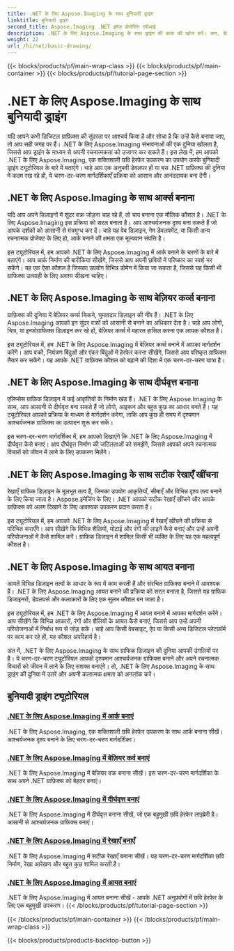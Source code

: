 ```yaml
---
title: .NET के लिए Aspose.Imaging के साथ बुनियादी ड्राइंग
linktitle: बुनियादी ड्राइंग
second_title: Aspose.Imaging .NET इमेज प्रोसेसिंग एपीआई
description: .NET के लिए Aspose.Imaging के साथ ड्राइंग की कला की खोज करें। चाप, बेज़ियर वक्र, दीर्घवृत्त, रेखाओं और आयतों पर चरण-दर-चरण मार्गदर्शिकाओं के माध्यम से आश्चर्यजनक दृश्य बनाएं।
weight: 22
url: /hi/net/basic-drawing/
---
```


{{< blocks/products/pf/main-wrap-class >}}
{{< blocks/products/pf/main-container >}}
{{< blocks/products/pf/tutorial-page-section >}}

# .NET के लिए Aspose.Imaging के साथ बुनियादी ड्राइंग


यदि आपने कभी डिजिटल ग्राफ़िक्स की सुंदरता पर आश्चर्य किया है और सोचा है कि उन्हें कैसे बनाया जाए, तो आप सही जगह पर हैं। .NET के लिए Aspose.Imaging संभावनाओं की एक दुनिया खोलता है, जिससे आप ड्राइंग के माध्यम से अपनी रचनात्मकता को उजागर कर सकते हैं। इस लेख में, हम आपको .NET के लिए Aspose.Imaging, एक शक्तिशाली छवि हेरफेर उपकरण का उपयोग करके बुनियादी ड्राइंग ट्यूटोरियल के बारे में बताएंगे। चाहे आप एक अनुभवी डेवलपर हों या बस .NET ग्राफ़िक्स की दुनिया में कदम रख रहे हों, ये चरण-दर-चरण मार्गदर्शिकाएँ प्रक्रिया को आसान और आनंददायक बना देंगी।

## .NET के लिए Aspose.Imaging के साथ आर्क्स बनाना

यदि आप अपने डिज़ाइनों में सुंदर वक्र जोड़ना चाह रहे हैं, तो चाप बनाना एक मौलिक कौशल है। .NET के लिए Aspose.Imaging इस प्रक्रिया को सरल बनाता है। आप आश्चर्यजनक दृश्य बना सकते हैं जो आपके दर्शकों को आसानी से मंत्रमुग्ध कर दें। चाहे यह वेब डिज़ाइन, गेम डेवलपमेंट, या किसी अन्य रचनात्मक प्रोजेक्ट के लिए हो, आर्क बनाने की क्षमता एक मूल्यवान संपत्ति है।

इस ट्यूटोरियल में, हम आपको .NET के लिए Aspose.Imaging में आर्क बनाने के चरणों के बारे में बताएंगे। आप आर्क निर्माण की बारीकियां सीखेंगे, जिससे आप अपनी छवियों में परिष्कार का स्पर्श भर सकेंगे। यह एक ऐसा कौशल है जिसका उपयोग विभिन्न डोमेन में किया जा सकता है, जिससे यह किसी भी ग्राफिक्स उत्साही के लिए अवश्य सीखना चाहिए।

## .NET के लिए Aspose.Imaging के साथ बेज़ियर कर्व्स बनाना

ग्राफ़िक्स की दुनिया में बेज़ियर कर्व्स चिकने, घुमावदार डिज़ाइन की नींव हैं। .NET के लिए Aspose.Imaging आपको इन सुंदर वक्रों को आसानी से बनाने का अधिकार देता है। चाहे आप लोगो, चित्र, या इन्फोग्राफिक्स डिज़ाइन कर रहे हों, बेज़ियर कर्व्स में महारत हासिल करना एक लायक कौशल है।

इस ट्यूटोरियल में, हम .NET के लिए Aspose.Imaging में बेज़ियर कर्व्स बनाने में आपका मार्गदर्शन करेंगे। आप वक्रों, नियंत्रण बिंदुओं और एंकर बिंदुओं में हेरफेर करना सीखेंगे, जिससे आप परिष्कृत ग्राफिक्स तैयार कर सकेंगे। यह आपके .NET ग्राफ़िक्स कौशल को बढ़ाने की दिशा में एक चरण-दर-चरण यात्रा है।

## .NET के लिए Aspose.Imaging के साथ दीर्घवृत्त बनाना

एलिप्सेस ग्राफ़िक डिज़ाइन में कई आकृतियों के निर्माण खंड हैं। .NET के लिए Aspose.Imaging के साथ, आप आसानी से दीर्घवृत्त बना सकते हैं जो लोगो, आइकन और बहुत कुछ का आधार बनते हैं। यह ट्यूटोरियल आपको प्रक्रिया के माध्यम से मार्गदर्शन करेगा, ताकि आप कुछ ही समय में दृश्यमान आश्चर्यजनक ग्राफिक्स का उत्पादन शुरू कर सकें।

इस चरण-दर-चरण मार्गदर्शिका में, हम आपको दिखाएंगे कि .NET के लिए Aspose.Imaging में दीर्घवृत्त कैसे बनाएं। आप दीर्घवृत्त निर्माण की जटिलताओं को समझेंगे, जिससे आपको अपने रचनात्मक विचारों को जीवन में लाने के लिए उपकरण मिलेंगे।

## .NET के लिए Aspose.Imaging के साथ सटीक रेखाएँ खींचना

रेखाएँ ग्राफिक डिज़ाइन के मूलभूत तत्व हैं, जिनका उपयोग आकृतियाँ, सीमाएँ और विभिन्न दृश्य तत्व बनाने के लिए किया जाता है। Aspose.इमेजिंग के लिए। .NET आपको सटीक रेखाएँ खींचने और आपके ग्राफ़िक्स को अलग दिखाने के लिए आवश्यक उपकरण प्रदान करता है।

इस ट्यूटोरियल में, हम आपको .NET के लिए Aspose.Imaging में रेखाएँ खींचने की प्रक्रिया से परिचित कराएँगे। आप सीखेंगे कि विभिन्न शैलियों, मोटाई और रंगों की लाइनें कैसे बनाएं और उन्हें अपनी परियोजनाओं में कैसे शामिल करें। ग्राफिक डिज़ाइन में शामिल किसी भी व्यक्ति के लिए यह एक महत्वपूर्ण कौशल है।

## .NET के लिए Aspose.Imaging के साथ आयत बनाना

आयतें विभिन्न डिज़ाइन तत्वों के आधार के रूप में काम करती हैं और संरचित ग्राफिक्स बनाने में आवश्यक हैं। .NET के लिए Aspose.Imaging आयत बनाने की प्रक्रिया को सरल बनाता है, जिससे यह ग्राफिक डिजाइनरों, डेवलपर्स और कलाकारों के लिए एक सुलभ कौशल बन जाता है।

इस ट्यूटोरियल में, हम .NET के लिए Aspose.Imaging में आयत बनाने में आपका मार्गदर्शन करेंगे। आप सीखेंगे कि विभिन्न आकारों, रंगों और शैलियों के आयत कैसे बनाएं, जिससे आप उन्हें अपनी परियोजनाओं में निर्बाध रूप से जोड़ सकें। चाहे आप किसी वेबसाइट, ऐप या किसी अन्य डिजिटल प्लेटफ़ॉर्म पर काम कर रहे हों, यह कौशल अपरिहार्य है।

अंत में, .NET के लिए Aspose.Imaging के साथ ग्राफिक डिज़ाइन की दुनिया आपकी उंगलियों पर है। ये चरण-दर-चरण ट्यूटोरियल आपको दृश्यमान आश्चर्यजनक ग्राफिक्स बनाने और अपने रचनात्मक विचारों को जीवन में लाने के लिए सशक्त बनाएंगे। तो, .NET के लिए Aspose.Imaging के साथ ड्राइंग की दुनिया में उतरें और अपनी कलात्मक क्षमता को अनलॉक करें।
## बुनियादी ड्राइंग ट्यूटोरियल
### [.NET के लिए Aspose.Imaging में आर्क बनाएं](./draw-arc/)
.NET के लिए Aspose.Imaging, एक शक्तिशाली छवि हेरफेर उपकरण के साथ आर्क बनाना सीखें। आश्चर्यजनक दृश्य बनाने के लिए चरण-दर-चरण मार्गदर्शिका।
### [.NET के लिए Aspose.Imaging में बेज़ियर कर्व बनाएं](./draw-bezier-curve/)
.NET के लिए Aspose.Imaging में बेज़ियर वक्र बनाना सीखें। इस चरण-दर-चरण मार्गदर्शिका के साथ अपने .NET ग्राफ़िक्स को बेहतर बनाएं।
### [.NET के लिए Aspose.Imaging में दीर्घवृत्त बनाएं](./draw-ellipse/)
.NET के लिए Aspose.Imaging में दीर्घवृत्त बनाना सीखें, जो एक बहुमुखी छवि हेरफेर लाइब्रेरी है। आसानी से आश्चर्यजनक ग्राफिक्स बनाएं।
### [.NET के लिए Aspose.Imaging में रेखाएँ बनाएँ](./draw-lines/)
.NET के लिए Aspose.Imaging में सटीक रेखाएँ बनाना सीखें। यह चरण-दर-चरण मार्गदर्शिका छवि निर्माण, रेखा आरेखण और बहुत कुछ शामिल करती है।
### [.NET के लिए Aspose.Imaging में आयत बनाएं](./draw-rectangle/)
.NET के लिए Aspose.Imaging में आयत बनाना सीखें - आपके .NET अनुप्रयोगों में छवि हेरफेर के लिए एक बहुमुखी उपकरण।
{{< /blocks/products/pf/tutorial-page-section >}}

{{< /blocks/products/pf/main-container >}}
{{< /blocks/products/pf/main-wrap-class >}}

{{< blocks/products/products-backtop-button >}}
